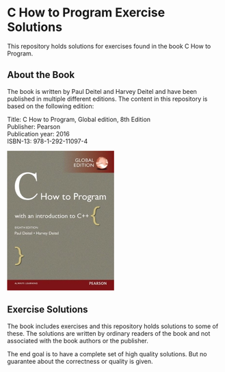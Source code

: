 # C How to Program Exercise Solutions

This repository holds solutions for exercises found in the book C How to Program.

## About the Book

The book is written by Paul Deitel and Harvey Deitel and have been published in multiple different editions. The content in this repository is based on the following edition:

Title: C How to Program, Global edition, 8th Edition  
Publisher: Pearson  
Publication year: 2016  
ISBN-13: 978-1-292-11097-4  

![C How to Program book cover](./pictures/cover-c-how-to-program-8th-global-ed-xs.jpg)

## Exercise Solutions

The book includes exercises and this repository holds solutions to some of these. The solutions are written by ordinary readers of the book and not associated with the book authors or the publisher.

The end goal is to have a complete set of high quality solutions. But no guarantee about the correctness or quality is given.
